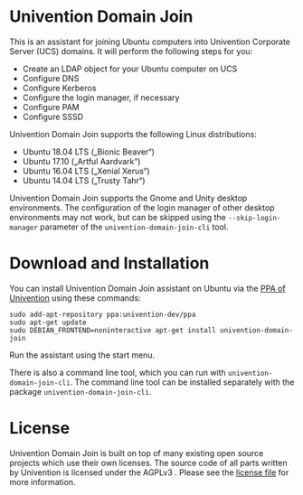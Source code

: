 # Univention Domain Join

This is an assistant for joining Ubuntu computers into Univention Corporate
Server (UCS) domains. It will perform the following steps for you:

- Create an LDAP object for your Ubuntu computer on UCS
- Configure DNS
- Configure Kerberos
- Configure the login manager, if necessary
- Configure PAM
- Configure SSSD

Univention Domain Join supports the following Linux distributions:

- Ubuntu 18.04 LTS („Bionic Beaver“)
- Ubuntu 17.10 („Artful Aardvark“)
- Ubuntu 16.04 LTS („Xenial Xerus“)
- Ubuntu 14.04 LTS („Trusty Tahr“)

Univention Domain Join supports the Gnome and Unity desktop environments. The
configuration of the login manager of other desktop environments may not work,
but can be skipped using the `--skip-login-manager` parameter of the
`univention-domain-join-cli` tool.

# Download and Installation

You can install Univention Domain Join assistant on Ubuntu via the [PPA of
Univention](https://launchpad.net/~univention-dev/+archive/ubuntu/ppa) using
these commands:

```shell
sudo add-apt-repository ppa:univention-dev/ppa
sudo apt-get update
sudo DEBIAN_FRONTEND=noninteractive apt-get install univention-domain-join
```

Run the assistant using the start menu. 

There is also a command line tool, which you can run with
`univention-domain-join-cli`. The command line tool can be installed separately
with the package `univention-domain-join-cli`.

# License

Univention Domain Join is built on top of many existing open source projects
which use their own licenses. The source code of all parts written by
Univention is licensed under the AGPLv3 . Please see the
[license file](./LICENSE) for more information.
